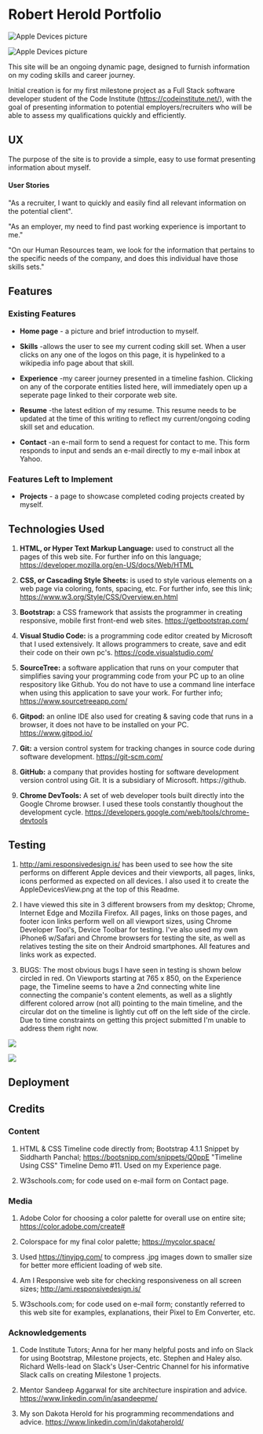 # Robert Herold Portfolio

![Apple Devices picture](assets/images/AppleDevicesView.png)

![Apple Devices picture](https://github.com/BobHerold/RobertHeroldportfolio/assets/images/AppleDevicesView.png)

This site will be an ongoing dynamic page, designed to furnish information on my coding skills and career journey.

Initial creation is for my first milestone project as a Full Stack software developer student of the Code Institute (https://codeinstitute.net/), 
with the goal of presenting information to potential employers/recruiters who will be able to assess my qualifications quickly and efficiently.

## UX

 The purpose of the site is to provide a simple, easy to use format presenting information about myself.

 #### User Stories

 "As a recruiter, I want to quickly and easily find all relevant information on the potential client".

 "As an employer, my need to find past working experience is important to me."

 "On our Human Resources team, we look for the information that pertains to the specific needs of the company, and does this individual have those skills sets."

 ## Features

### Existing Features

  * __Home page__ - a picture and brief introduction to myself.

  * __Skills__ -allows the user to see my current coding skill set. When a user clicks on any one of the logos on this page, it is hypelinked to a wikipedia info page about that skill.

  * __Experience__  -my career journey presented in a timeline fashion. Clicking on any of the corporate entities listed here, will immediately open up a seperate page linked to their corporate web site.

  * __Resume__  -the latest edition of my resume.  This resume needs to be updated at the time of this writing to reflect my current/ongoing coding skill set and education.

  * __Contact__  -an e-mail form to send a request for contact to me.  This form responds to input and sends an e-mail directly to my e-mail inbox at Yahoo.


  ###  Features Left to Implement

  * __Projects__ - a page to showcase completed coding projects created by myself.  

  
 ## Technologies Used

 1. **HTML, or Hyper Text Markup Language:**  used to construct all the pages of this web site.  For further info on this language;   
 https://developer.mozilla.org/en-US/docs/Web/HTML

 2. **CSS, or Cascading Style Sheets:**  is used to style various elements on a web page via coloring, fonts, spacing, etc.  For further info, see this link;
 https://www.w3.org/Style/CSS/Overview.en.html

 3. **Bootstrap:**  a CSS framework that assists the programmer in creating responsive, mobile first front-end web sites.  https://getbootstrap.com/

 4. **Visual Studio Code:**  is a programming code editor created by Microsoft that I used extensively.  It allows programmers to create, save and edit their code on their own pc's.
 https://code.visualstudio.com/

 5. **SourceTree:**  a software application that runs on your computer that simplifies saving your programming code from your PC up to an oline respository like Github.  You do not have to use a command line interface when using this application to save your work.  For further info; 
  https://www.sourcetreeapp.com/

 6. **Gitpod:**  an online IDE also used for creating & saving code that runs in a browser, it does not have to be installed on your PC.
 https://www.gitpod.io/

 7. **Git:**  a version control system for tracking changes in source code during software development.  https://git-scm.com/

 8. **GitHub:** a company that provides hosting for software development version control using Git. It is a subsidiary of Microsoft. https://github.
 
 9. **Chrome DevTools:**   A set of web developer tools built directly into the Google Chrome browser.  I used these tools constantly thoughout the development cycle.    https://developers.google.com/web/tools/chrome-devtools



 ## Testing

 1.  http://ami.responsivedesign.is/  has been used to see how the site performs on different Apple devices and their viewports, all pages, links, icons performed as expected on all devices. I also used it to create the AppleDevicesView.png at the top of this Readme.

 2.  I have viewed this site in 3 different browsers from my desktop; Chrome, Internet Edge and  Mozilla Firefox.  All pages, links on those pages, and footer icon links perform well on all viewport sizes, using Chrome Developer Tool's, Device Toolbar for testing.  I've also used my own iPhone6 w/Safari and Chrome browsers for testing the site, as well as relatives testing the site on their Android smartphones.  All features and links work as expected.

 3.  BUGS:  The most obvious bugs I have seen in testing is shown below circled in red. On Viewports starting at 765 x 850, on the Experience page, the Timeline seems to have a 2nd connecting white line connecting the companie's content elements, as well as a slightly different colored arrow (not all) pointing to the main timeline, and the circular dot on the timeline is lightly cut off on the left side of the circle.
  Due to time constraints on getting this project submitted I'm unable to address them right now.

 ![](assets\images\Bugs.png)

 ![](assets\images\Bugs2.PNG)

         



## Deployment



## Credits

### Content

   1. HTML & CSS Timeline code directly from;  Bootstrap 4.1.1 Snippet by Siddharth Panchal;  https://bootsnipp.com/snippets/Q0ppE "Timeline Using CSS"  Timeline Demo #11.
      Used on my Experience page.

   2.  W3schools.com; for code used on e-mail form on Contact page.   


### Media

   1. Adobe Color for choosing a color palette for overall use on entire site; https://color.adobe.com/create#

   2. Colorspace for my final color palette;  https://mycolor.space/

   3. Used https://tinyjpg.com/   to compress .jpg images down to smaller size for better more efficient loading of web site.

   4. Am I Responsive web site for checking responsiveness on all screen sizes;
   http://ami.responsivedesign.is/

   5. W3schools.com; for code used on e-mail form; constantly referred to this web site for examples, explanations, their Pixel to Em Converter, etc.


### Acknowledgements

1. Code Institute Tutors; Anna for her many helpful posts and info on Slack for using Bootstrap, Milestone projects, etc.  Stephen and Haley also.  Richard Wells-lead on Slack's User-Centric Channel for his informative Slack calls on creating Milestone 1 projects.

2. Mentor Sandeep Aggarwal for site architecture inspiration and advice.
https://www.linkedin.com/in/asandeepme/

3. My son Dakota Herold for his programming recommendations and advice.
https://www.linkedin.com/in/dakotaherold/


